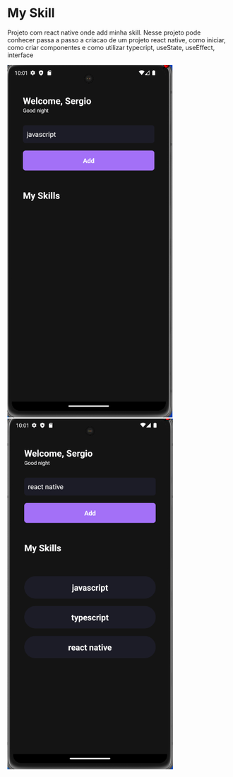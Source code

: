 # My Skill 


Projeto com react native onde add minha skill.
Nesse projeto pode conhecer passa a passo a criacao de um projeto react native,
como iniciar, como criar componentes e como utilizar typecript, useState, useEffect, interface



![Alt text](image.png)
![Alt text](image-1.png)



